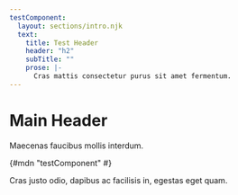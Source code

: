 ```yaml
---
testComponent:
  layout: sections/intro.njk
  text:
    title: Test Header
    header: "h2"
    subTitle: ""
    prose: |-
      Cras mattis consectetur purus sit amet fermentum.
---
```

# Main Header

Maecenas faucibus mollis interdum.

{#mdn "testComponent" #}

Cras justo odio, dapibus ac facilisis in, egestas eget quam.